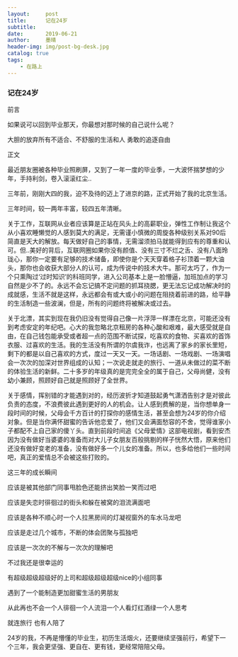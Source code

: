 ```yaml
---
layout:     post
title:      记在24岁
subtitle:   
date:       2019-06-21
author:     墨晴
header-img: img/post-bg-desk.jpg
catalog: true
tags:
    - 在路上
---
```

### 记在24岁

前言

如果说可以回到毕业那天，你最想对那时候的自己说什么呢？

大胆的放弃所有不适合、不舒服的生活和人 勇敢的追逐自由

正文

最近朋友圈被各种毕业照刷屏，又到了一年一度的毕业季，一大波怀揣梦想的少年，手持利剑，卷入滚滚红尘..

三年前，刚刚大四的我，迫不及待的迈上了进京的路，正式开始了我的北京生活。

三年时间，较一两年丰富，较四五年清晰。

关于工作，互联网从业者应该算是正站在风头上的高薪职业，弹性工作制让我这个从小喜欢睡懒觉的人感到莫大的满足，无需谨小慎微的周旋各种级别关系对90后简直是天大的解放。每天做好自己的事情，无需溜须拍马就能得到应有的尊重和认可。但..美好的背后，互联网圈如果你没有颜值、没有三寸不烂之舌、没有八面玲珑心，那你一定要有足够的技术储备，即使你是个天天穿着格子衫顶着一颗大油头，那你也会收获大部分人的认可，成为传说中的技术大牛。那可太巧了，作为一个只熏陶过‘过时知识’的科班同学，进入公司基本上是一脸懵逼，加班加点的学习自然是少不了的。永远不会忘记搞不定问题的抓耳挠腮，更无法忘记成功解决时的成就感，生活不就是这样，永远都会有或大或小的问题在阻挠着前进的路，给平静的生活制造一些波澜，但是，所有的问题终将被解决或过去。

关于北漂，其实到现在我仍旧没有觉得自己像一片浮萍一样漂在北京，可能还没有到考虑安定的年纪吧。心大的我忽略北京租房的各种心酸和艰难，最大感受就是自由，在自己钱包能承受或者超一点的范围不断试探，吃喜欢的食物、买喜欢的首饰衣服、过喜欢的生活。我的生活没有所谓的尔虞我诈，也远离了家乡的家长里短，剩下的都是以自己喜欢的方式，度过一天又一天。一场话剧、一场戏剧、一场演唱会一次次的加深对世界组成的认知；一次说走就走的旅行、一道从未做过的菜不断的体验生活的新鲜。二十多岁的年级真的是完完全全的属于自己，父母尚健，没有幼小兼顾，照顾好自己就是照顾好了全世界。

关于感情，挥别错的才能遇到对的，经历波折才知道鼓起勇气潇洒告别才是对彼此负责的态度，不浪费彼此遇到更好的人的机会。让人感到费解的是，当你想单身一段时间的时候，父母会千方百计的打探你的感情生活，甚至会想为24岁的你介绍对象。但是当你满怀甜蜜的告诉他恋爱了，他们又会满面愁容的不舍，觉得谁家小子都配不上自己家的傻丫头。直到前段时间追《父母爱情》这部电视剧，看到安杰因为没有做好当婆婆的准备而对大儿子女朋友百般挑剔的样子恍然大悟，原来他们还没有做好变老的准备，没有做好多一个儿女的准备。所以，也多给他们一些时间吧，真正的爱情总不会被这些打败的。

这三年的成长瞬间

应该是被其他部门同事甩脸色还能挤出笑脸一笑而过吧

应该是失恋时徘徊过的街头和躲在被窝的泪流满面吧

应该是各种不顺心时一个人拉黑房间的灯凝视窗外的车水马龙吧

应该是走过几个城市，不断的体会团聚与孤独吧

应该是一次次的不解与一次次的理解吧


不过我还是很幸运的

有超级超级超级好的上司和超级超级超级nice的小组同事

遇到了一个能制造更加甜蜜生活的男朋友

从此再也不会一个人徘徊一个人流泪一个人看灯红酒绿一个人思考

就连旅行 也有人陪了

24岁的我，不再是懵懂的毕业生，初历生活烟火，还要继续坚强前行，希望下一个三年，我会更坚强、更自在、更有钱，更经常陪陪父母。